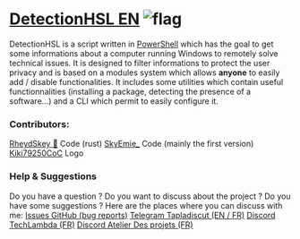 # [DetectionHSL EN](https://github.com/woomy4680-exe/DetectionHSL) ![flag](../images/en.pnglear)
DetectionHSL is a script written in [PowerShell](https://github.com/powershell/powershell) which has the goal to get some informations about a computer running Windows to remotely solve technical issues. It is designed to filter informations to protect the user privacy and is based on a modules system which allows **anyone** to easily add / disable functionalities. It includes some utilities which contain useful functionnalities (installing a package, detecting the presence of a software...) and a CLI which permit to easily configure it.
### Contributors:
[RheydSkey 🍪](https://github.com/Rheydskey) Code (rust)
[SkyEmie_](https://github.com/SkyEmie) Code (mainly the first version)
[Kiki79250CoC](https://twitter.com/Kiki79250CoC) Logo

### Help & Suggestions
Do you have a question ? Do you want to discuss about the project ? Do you have some suggestions ? Here are the places where you can discuss with me:
[Issues GitHub (bug reports)](https://github.com/DetectionHSL/DetectionHSL/issues)
[Telegram Tapladiscut (EN / FR)](https://t.me/woomy4680)
[Discord TechLambda (FR)](https://discord.gg/ARQGTS9)
[Discord Atelier Des projets (FR)](https://discord.gg/wNcrRpD)